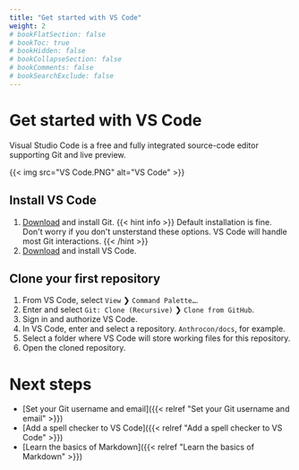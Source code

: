 ```yaml
---
title: "Get started with VS Code"
weight: 2
# bookFlatSection: false
# bookToc: true
# bookHidden: false
# bookCollapseSection: false
# bookComments: false
# bookSearchExclude: false
---
```


# Get started with VS Code

Visual Studio Code is a free and fully integrated source-code editor supporting Git and live preview.

{{< img src="VS Code.PNG" alt="VS Code" >}}

## Install VS Code

1. [Download](https://git-scm.com/downloads) and install Git.
{{< hint info >}}
Default installation is fine. Don't worry if you don't unsterstand these options. VS Code will handle most Git interactions.
{{< /hint >}}
2. [Download](https://code.visualstudio.com/Download) and install VS Code.

## Clone your first repository

1. From VS Code, select `View` ❯ `Command Palette…`.
2. Enter and select `Git: Clone (Recursive)` ❯ `Clone from GitHub`.
3. Sign in and authorize VS Code.
4. In VS Code, enter and select a repository. `Anthrocon/docs`, for example.
5. Select a folder where VS Code will store working files for this repository.
6. Open the cloned repository.

# Next steps

- [Set your Git username and email]({{< relref "Set your Git username and email" >}})
- [Add a spell checker to VS Code]({{< relref "Add a spell checker to VS Code" >}})
- [Learn the basics of Markdown]({{< relref "Learn the basics of Markdown" >}})

